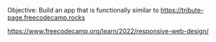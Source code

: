 Objective: Build an app that is functionally similar to https://tribute-page.freecodecamp.rocks

https://www.freecodecamp.org/learn/2022/responsive-web-design/